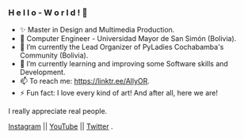 ### H e l l o  -  W o r l d !  👋

<!--
**AllyOR/AllyOR** is a ✨ _special_ ✨ repository because its `README.md` (this file) appears on your GitHub profile.

Here are some ideas to get you started:
-->
- ✨ Master in Design and Multimedia Production.
- :pushpin: Computer Engineer - Universidad Mayor de San Simón (Bolivia).
- 🔭 I’m currently the Lead Organizer of PyLadies Cochabamba's Community (Bolivia).
- 🌱 I’m currently learning and improving some Software skills and Development.
- 📫 To reach me: https://linktr.ee/AllyOR.
- ⚡ Fun fact: I love every kind of art!
And after all, here we are! 

I really appreciate real people.

[Instagram](https://www.instagram.com/sonny_orellana/) || 
[YouTube](https://www.youtube.com/c/AlisonOrellanaRios) ||
[Twitter](https://www.twitter.com/ALLY_OR_ENEMY/) .
